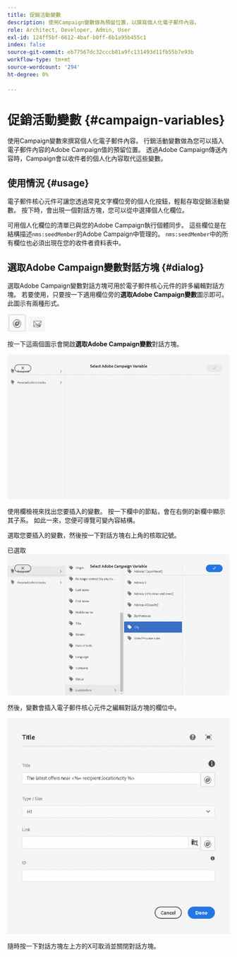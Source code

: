 ```yaml
---
title: 促銷活動變數
description: 使用Campaign變數做為預留位置，以撰寫個人化電子郵件內容。
role: Architect, Developer, Admin, User
exl-id: 124ff5bf-6612-4baf-b0ff-6b1a95b455c1
index: false
source-git-commit: eb77567dc32cccb81a9fc131493d11fb55b7e93b
workflow-type: tm+mt
source-wordcount: '294'
ht-degree: 0%

---
```



# 促銷活動變數 {#campaign-variables}

使用Campaign變數來撰寫個人化電子郵件內容。 行銷活動變數做為您可以插入電子郵件內容的Adobe Campaign值的預留位置。 透過Adobe Campaign傳送內容時，Campaign會以收件者的個人化內容取代這些變數。

## 使用情況 {#usage}

電子郵件核心元件可讓您透過常見文字欄位旁的個人化按鈕，輕鬆存取促銷活動變數。 按下時，會出現一個對話方塊，您可以從中選擇個人化欄位。

可用個人化欄位的清單已與您的Adobe Campaign執行個體同步。 這些欄位是在結構描述`nms:seedMember`的Adobe Campaign中管理的。 `nms:seedMember`中的所有欄位也必須出現在您的收件者資料表中。

## 選取Adobe Campaign變數對話方塊 {#dialog}

選取Adobe Campaign變數對話方塊可用於電子郵件核心元件的許多編輯對話方塊。 若要使用，只要按一下適用欄位旁的&#x200B;**選取Adobe Campaign變數**&#x200B;圖示即可。 此圖示有兩種形式。

![Adobe Campaign按鈕](/help/email/assets/campaign-button.png)
![選取Adobe Campaign變數圖示](/help/email/assets/select-adobe-campaign-variable-icon.png)

按一下這兩個圖示會開啟&#x200B;**選取Adobe Campaign變數**&#x200B;對話方塊。

![選取Adobe Campaign變數對話方塊](assets/select-campaign-variable-dialog.png)

使用欄檢視來找出您要插入的變數。 按一下欄中的節點，會在右側的新欄中顯示其子系。 如此一來，您便可導覽可變內容結構。

選取您要插入的變數，然後按一下對話方塊右上角的核取記號。

已選取![Adobe Campaign變數](assets/select-campaign-variable-dialog-selected.png)

然後，變數會插入電子郵件核心元件之編輯對話方塊的欄位中。

![Campaign變數已插入編輯對話方塊](assets/campaign-variable.png)

隨時按一下對話方塊左上方的X可取消並關閉對話方塊。
